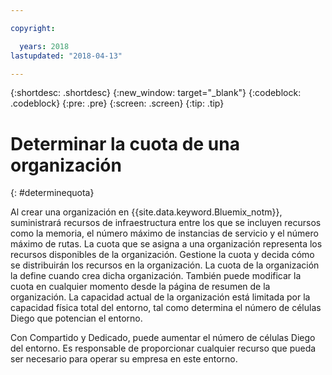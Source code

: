 ```yaml
---

copyright:

  years: 2018
lastupdated: "2018-04-13"

---
```


{:shortdesc: .shortdesc}
{:new_window: target="_blank"}
{:codeblock: .codeblock}
{:pre: .pre}
{:screen: .screen}
{:tip: .tip}

# Determinar la cuota de una organización
{: #determinequota}

Al crear una organización en {{site.data.keyword.Bluemix_notm}}, suministrará recursos de infraestructura entre los que se incluyen recursos como la memoria, el número máximo de instancias de servicio y el número máximo de rutas. La cuota que se asigna a una organización representa los recursos disponibles de la organización. Gestione la cuota y decida cómo se distribuirán los recursos en la organización. La cuota de la organización la define cuando crea dicha organización. También puede modificar la cuota en cualquier momento desde la página de resumen de la organización. La capacidad actual de la organización está limitada por la capacidad física total del entorno, tal como determina el número de células Diego que potencian el entorno.

Con Compartido y Dedicado, puede aumentar el número de células Diego del entorno. Es responsable de proporcionar cualquier recurso que pueda ser necesario para operar su empresa en este entorno.
